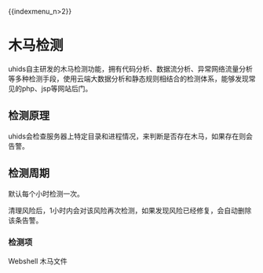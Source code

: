 {{indexmenu_n>2}}

# 木马检测

uhids自主研发的木马检测功能，拥有代码分析、数据流分析、异常网络流量分析等多种检测手段，使用云端大数据分析和静态规则相结合的检测体系，能够发现常见的php、jsp等网站后门。

## 检测原理

uhids会检查服务器上特定目录和进程情况，来判断是否存在木马，如果存在则会告警。

## 检测周期

默认每个小时检测一次。

清理风险后，1小时内会对该风险再次检测，如果发现风险已经修复，会自动删除该条告警。

### 检测项

Webshell 木马文件
